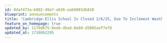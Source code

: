 ```yaml
---
id: 0daf473a-b802-49a7-a036-eab6001db810
blueprint: announcements
title: 'Cambridge-Ellis School Is Closed 2/6/25, Due To Inclement Weather.'
feature_on_homepage: true
updated_by: 1179db75-8eeb-4bad-8e60-d5005aef7ef8
updated_at: 1738862295
---
```

